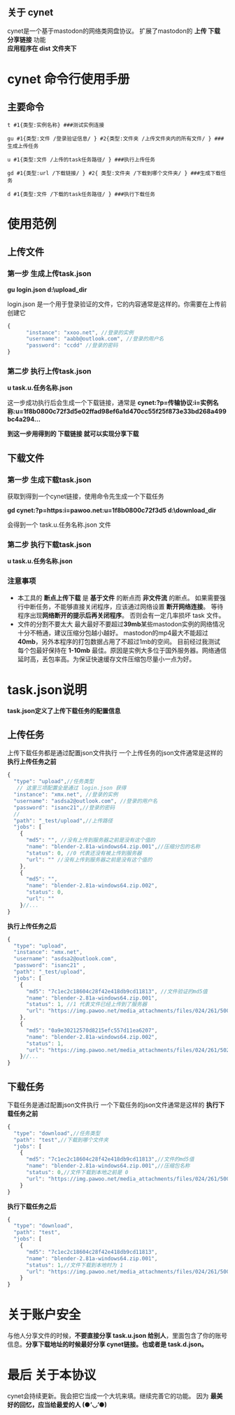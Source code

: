 ## 关于 cynet
cynet是一个基于mastodon的网络类网盘协议。
扩展了mastodon的 **上传 下载 分享链接** 功能  
**应用程序在 dist 文件夹下**
# cynet 命令行使用手册
## 主要命令
```shell
t #1{类型:实例名称} ###测试实例连接

gu #1{类型:文件 /登录验证信息/ } #2{类型:文件夹 /上传文件夹内的所有文件/ } ###生成上传任务

u #1{类型:文件 /上传的task任务路径/ } ###执行上传任务

gd #1{类型:url /下载链接/ } #2{ 类型:文件夹 /下载到哪个文件夹/ } ###生成下载任务

d #1{类型:文件 /下载的task任务路径/ } ###执行下载任务
```

# 使用范例
## 上传文件
### 第一步 生成上传task.json

**gu login.json d:\upload_dir**  

login.json 是一个用于登录验证的文件，它的内容通常是这样的。你需要在上传前创建它
```javascript
{
      "instance": "xxoo.net", //登录的实例
      "username": "aabb@outlook.com", //登录的用户名
      "password": "ccdd" //登录的密码
}
```
### 第二步 执行上传task.json

**u task.u.任务名称.json**  

这一步成功执行后会生成一个下载链接，通常是 **cynet:?p=传输协议:i=实例名称:u=1f8b0800c72f3d5e02ffad98ef6a1d470cc55f25f873e33bd268a499bc4a294...**

**到这一步用得到的 下载链接 就可以实现分享下载**

## 下载文件
### 第一步 生成下载task.json
获取到得到一个cynet链接，使用命令先生成一个下载任务  

**gd cynet:?p=https:i=pawoo.net:u=1f8b0800c72f3d5 d:\download_dir**  

会得到一个 task.u.任务名称.json 文件

### 第二步 执行下载task.json

**u task.u.任务名称.json**

### 注意事项
- 本工具的 **断点上传下载** 是 **基于文件** 的断点而 **非文件流** 的断点。
如果需要强行中断任务，不能够直接关闭程序，应该通过网络设置 **断开网络连接**。
等待程序出现**网络断开的提示后再关闭程序**。
否则会有一定几率损坏 task 文件。
- 文件的分割不要太大 最大最好不要超过**39mb**某些mastodon实例的网络情况十分不畅通，建议压缩分包越小越好。
mastodon的mp4最大不能超过**40mb**，另外本程序的打包数据占用了不超过1mb的空间。
目前经过我测试 每个包最好保持在 **1-10mb** 最佳。原因是实例大多位于国外服务器。网络通信延时高，丢包率高。为保证快速缓存文件压缩包尽量小一点为好。
# task.json说明
**task.json定义了上传下载任务的配置信息**
## 上传任务
上传下载任务都是通过配置json文件执行
一个上传任务的json文件通常是这样的
**执行上传任务之前**
```javascript
{
  "type": "upload",//任务类型
   // 这里三项配置全是通过 login.json 获得
  "instance": "xmx.net", //登录的实例
  "username": "asdsa2@outlook.com", //登录的用户名
  "password": "isanc21",//登录的密码
  //
  "path": "_test/upload",//上传路径
  "jobs": [
    {
      "md5": "", //没有上传到服务器之前是没有这个值的
      "name": "blender-2.81a-windows64.zip.001",//压缩分包的名称
      "status": 0, //0 代表还没有被上传到服务器
      "url": "" //没有上传到服务器之前是没有这个值的
    },
    {
      "md5": "",
      "name": "blender-2.81a-windows64.zip.002",
      "status": 0,
      "url": ""
    }//...
}
```
**执行上传任务之后**
```javascript
{
  "type": "upload",
  "instance": "xmx.net", 
  "username": "asdsa2@outlook.com", 
  "password": "isanc21" ,
  "path": "_test/upload",
  "jobs": [
    {
      "md5": "7c1ec2c18604c28f42e418db9cd11813", //文件验证的md5值
      "name": "blender-2.81a-windows64.zip.001",
      "status": 1, //1 代表文件已经上传到了服务器
      "url": "https://img.pawoo.net/media_attachments/files/024/261/500/original/d2dc60100314d7ad.mp4" //上传文件的真实地址
    },
    {
      "md5": "0a9e30212570d8215efc557d11ea6207",
      "name": "blender-2.81a-windows64.zip.002",
      "status": 1,
      "url": "https://img.pawoo.net/media_attachments/files/024/261/502/original/727cfbabb77f5c65.mp4"
    }//...
}
```

## 下载任务
下载任务是通过配置json文件执行
一个下载任务的json文件通常是这样的
**执行下载任务之前**
```javascript
{
  "type": "download",//任务类型
  "path": "test",//下载到哪个文件夹
  "jobs": [
    {
      "md5": "7c1ec2c18604c28f42e418db9cd11813",//文件的md5值
      "name": "blender-2.81a-windows64.zip.001",//压缩包名称
      "status": 0,//文件下载到本地之前是 0
      "url": "https://img.pawoo.net/media_attachments/files/024/261/500/original/d2dc60100314d7ad.mp4"//文件的真实下载地址
    }
}
```
**执行下载任务之后**
```javascript
{
  "type": "download",
  "path": "test",
  "jobs": [
    {
      "md5": "7c1ec2c18604c28f42e418db9cd11813",
      "name": "blender-2.81a-windows64.zip.001",
      "status": 1,//文件下载到本地时为 1
      "url": "https://img.pawoo.net/media_attachments/files/024/261/500/original/d2dc60100314d7ad.mp4"//文件的真实下载地址
    }
}
```
# 关于账户安全
与他人分享文件的时候，**不要直接分享 task.u.json 给别人**，里面包含了你的账号信息。**分享下载地址的时候最好分享 cynet链接。也或者是 task.d.json。**
# 最后 关于本协议
cynet会持续更新。我会把它当成一个大坑来填。继续完善它的功能。
因为 **最美好的回忆，应当给最爱的人 (●’◡’●)**